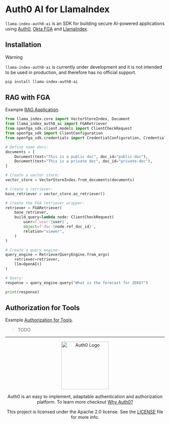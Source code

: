 # Auth0 AI for LlamaIndex

`llama-index-auth0-ai` is an SDK for building secure AI-powered applications using [Auth0](https://www.auth0.ai/), [Okta FGA](https://docs.fga.dev/) and [LlamaIndex](https://docs.llamaindex.ai/en/stable/).

## Installation

> [!WARNING]
> `llama-index-auth0-ai` is currently under development and it is not intended to be used in production, and therefore has no official support.

```bash
pip install llama-index-auth0-ai
```

## RAG with FGA

Example [RAG Application](../../examples/authorization-for-rag/llama-index-examples/).

```python
from llama_index.core import VectorStoreIndex, Document
from llama_index_auth0_ai import FGARetriever
from openfga_sdk.client.models import ClientCheckRequest
from openfga_sdk import ClientConfiguration
from openfga_sdk.credentials import CredentialConfiguration, Credentials

# Define some docs:
documents = [
    Document(text="This is a public doc", doc_id="public-doc"),
    Document(text="This is a private doc", doc_id="private-doc"),
]

# Create a vector store:
vector_store = VectorStoreIndex.from_documents(documents)

# Create a retriever:
base_retriever = vector_store.as_retriever()

# Create the FGA retriever wrapper:
retriever = FGARetriever(
    base_retriever,
    build_query=lambda node: ClientCheckRequest(
        user=f'user:{user}',
        object=f'doc:{node.ref_doc_id}',
        relation="viewer",
    )
)

# Create a query engine:
query_engine = RetrieverQueryEngine.from_args(
    retriever=retriever,
    llm=OpenAI()
)

# Query:
response = query_engine.query("What is the forecast for ZEKO?")

print(response)
```

## Authorization for Tools

Example [Authorization for Tools](../../examples/authorization-for-tools/llama-index-examples/).

> TODO

---

<p align="center">
  <picture>
    <source media="(prefers-color-scheme: light)" srcset="https://cdn.auth0.com/website/sdks/logos/auth0_light_mode.png"   width="150">
    <source media="(prefers-color-scheme: dark)" srcset="https://cdn.auth0.com/website/sdks/logos/auth0_dark_mode.png" width="150">
    <img alt="Auth0 Logo" src="https://cdn.auth0.com/website/sdks/logos/auth0_light_mode.png" width="150">
  </picture>
</p>
<p align="center">Auth0 is an easy to implement, adaptable authentication and authorization platform. To learn more checkout <a href="https://auth0.com/why-auth0">Why Auth0?</a></p>
<p align="center">
This project is licensed under the Apache 2.0 license. See the <a href="/LICENSE"> LICENSE</a> file for more info.</p>
